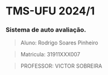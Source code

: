 # TMS-UFU 2024/1

### Sistema de auto avaliação.

> Aluno: Rodrigo Soares Pinheiro

> Matricula: 31911XXX007

> PROFESSOR: VICTOR SOBREIRA
